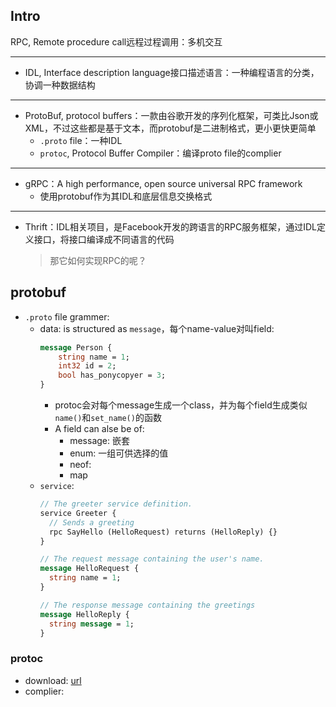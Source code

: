 ## Intro

RPC, Remote procedure call远程过程调用：多机交互

---

+ IDL, Interface description language接口描述语言：一种编程语言的分类，协调一种数据结构

---

+ ProtoBuf, protocol buffers：一款由谷歌开发的序列化框架，可类比Json或XML，不过这些都是基于文本，而protobuf是二进制格式，更小更快更简单
	+ `.proto` file：一种IDL
	+ `protoc`, Protocol Buffer Compiler：编译proto file的complier
---
+ gRPC：A high performance, open source universal RPC framework
	+ 使用protobuf作为其IDL和底层信息交换格式
---
+ Thrift：IDL相关项目，是Facebook开发的跨语言的RPC服务框架，通过IDL定义接口，将接口编译成不同语言的代码
	>那它如何实现RPC的呢？

## protobuf

+ `.proto` file grammer:
	+ data: is structured as `message`，每个name-value对叫field:
		```proto
		message Person {
			string name = 1;
			int32 id = 2;
			bool has_ponycopyer = 3;
		}
		```
		+ protoc会对每个message生成一个class，并为每个field生成类似`name()`和`set_name()`的函数
		+ A field can alse be of:
			+ message: 嵌套
			+ enum: 一组可供选择的值
			+ neof:
			+ map
	+ `service`:
		```proto
		// The greeter service definition.
		service Greeter {
		  // Sends a greeting
		  rpc SayHello (HelloRequest) returns (HelloReply) {}
		}
		
		// The request message containing the user's name.
		message HelloRequest {
		  string name = 1;
		}
		
		// The response message containing the greetings
		message HelloReply {
		  string message = 1;
		}
		```

### protoc
+ download: [url](https://grpc.io/docs/protoc-installation/)
+ complier: 